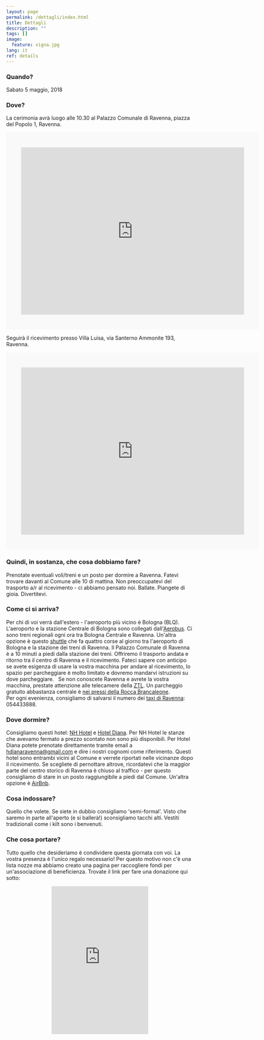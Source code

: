 ```yaml
---
layout: page
permalink: /dettagli/index.html
title: Dettagli
description: ""
tags: []
image:
  feature: vigna.jpg
lang: it
ref: details
---
```



### Quando?   

Sabato 5 maggio, 2018

### Dove?   

La cerimonia avrà luogo alle 10.30 al Palazzo Comunale di Ravenna, piazza del Popolo 1, Ravenna.
<div class="google-maps">
    <iframe src="https://www.google.com/maps/embed?pb=!1m14!1m8!1m3!1d552718.9721252556!2d11.811229583592342!3d44.43532089113919!3m2!1i1024!2i768!4f13.1!3m3!1m2!1s0x0%3A0xbe4eda259187bc7b!2sComune+di+Ravenna!5e0!3m2!1sen!2suk!4v1487937797713" width="600" height="450" frameborder="0" style="border:40px solid #f9f9f9" allowfullscreen></iframe>
</div>  
   
Seguirà il ricevimento presso Villa Luisa, via Santerno Ammonite 193, Ravenna. 
<div class="google-maps">
    <iframe src="https://www.google.com/maps/embed?pb=!1m18!1m12!1m3!1d11393.051153778155!2d12.06609052031141!3d44.4482824200331!2m3!1f0!2f0!3f0!3m2!1i1024!2i768!4f13.1!3m3!1m2!1s0x477e0726cc087ee7%3A0xcd71323400c1ad51!2sVia+Santerno+Ammonite%2C+193%2C+48124+Ravenna+RA!5e0!3m2!1sen!2sit!4v1495557784304" width="600" height="450" frameborder="0" style="border:40px solid #f9f9f9" allowfullscreen></iframe>
</div>


### Quindi, in sostanza, che cosa dobbiamo fare?   
Prenotate eventuali voli/treni e un posto per dormire a Ravenna. Fatevi trovare davanti al Comune alle 10 di mattina. Non preoccupatevi del trasporto a/r al ricevimento - ci abbiamo pensato noi. Ballate. Piangete di gioia. Divertitevi.

### Come ci si arriva?   
Per chi di voi verrà dall'estero - l'aeroporto più vicino è Bologna (BLQ). L'aeroporto e la stazione Centrale di Bologna sono collegati dall'[Aerobus](https://aerobus.bo.it/). Ci sono treni regionali ogni ora tra Bologna Centrale e Ravenna. Un'altra opzione è questo [shuttle](http://www.shuttlecrab.it/) che fa quattro corse al giorno tra l'aeroporto di Bologna e la stazione dei treni di Ravenna. Il Palazzo Comunale di Ravenna è a 10 minuti a piedi dalla stazione dei treni. Offriremo il trasporto andata e ritorno tra il centro di Ravenna e il ricevimento. Fateci sapere con anticipo se avete esigenza di usare la vostra macchina per andare al ricevimento, lo spazio per parcheggiare è molto limitato e dovremo mandarvi istruzioni su dove parcheggiare.  
Se non conoscete Ravenna e avrete la vostra macchina, prestate attenzione alle telecamere della [ZTL](http://www.turismo.ra.it/ita/Come-arrivare/Mobilit%C3%A0/Zone-a-traffico-limitato-(ZTL)). Un parcheggio gratuito abbastanza centrale è [nei pressi della Rocca Brancaleone](https://goo.gl/maps/ap1VQKKn2M32).   
Per ogni evenienza, consigliamo di salvarsi il numero dei [taxi di Ravenna](https://www.taxidiravenna.it/): 054433888.    

### Dove dormire?  
Consigliamo questi hotel: [NH Hotel](https://www.nh-hotels.com/hotel/nh-ravenna) e [Hotel Diana](http://www.hoteldiana.ra.it/). Per NH Hotel le stanze che avevamo fermato a prezzo scontato non sono più disponibili. Per Hotel Diana potete prenotate direttamente tramite email a hdianaravenna@gmail.com e dire i nostri cognomi come riferimento. Questi hotel sono entrambi vicini al Comune e verrete riportati nelle vicinanze dopo il ricevimento. Se scegliete di pernottare altrove, ricordatevi che la maggior parte del centro storico di Ravenna è chiuso al traffico - per questo consigliamo di stare in un posto raggiungibile a piedi dal Comune. Un'altra opzione è [AirBnb](https://www.airbnb.com/).   

### Cosa indossare?   
Quello che volete. Se siete in dubbio consigliamo 'semi-formal'. Visto che saremo in parte all'aperto (e si ballerà!) sconsigliamo tacchi alti. Vestiti tradizionali come i kilt sono i benvenuti.

### Che cosa portare?
Tutto quello che desideriamo è condividere questa giornata con voi. La vostra presenza è l'unico regalo necessario! Per questo motivo non c'è una lista nozze ma abbiamo creato una pagina per raccogliere fondi per un'associazione di beneficienza. Trovate il link per fare una donazione qui sotto:   
<div align="center">
<iframe src="https://www.youcaring.com/fundraiser-widget.aspx?frid=766405" width="260" height="398" frameborder="0"></iframe>
</div>

